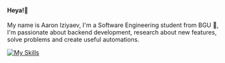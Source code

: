 #### Heya!🙂
My name is Aaron Iziyaev, I'm a Software Engineering student from BGU 🐪, I'm passionate about backend development, research about new features, solve problems and create useful automations.

[![My Skills](https://skillicons.dev/icons?i=java,cpp,cs,github,py)](https://skillicons.dev)
